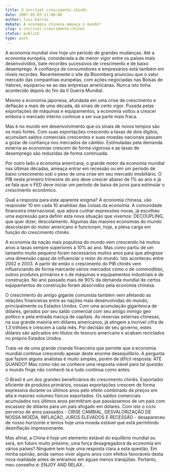 ```yaml
---
title: O íncrível crescimento chinês
date: 2007-05-03 21:00:00
author: luiz.barros
debate: A economia chinesa ameaça o mundo?
slug: o-incrivel-crescimento-chines
status: publish 
type: post
---
```


A economia mundial vive hoje um período de grandes mudanças. Até a economia européia, considerada a de menor vigor entre os países mais desenvolvidos, bate recordes sucessivos de crescimento e de baixo desemprego. A confiança de consumidores e empresários está também em níveis recordes. Recentemente o site da Bloomberg anunciou que o valor mercado das companhias européias, com ações negociadas nas Bolsas de Valores, equiparou-se ao das empresas americanas. Nunca isto tinha acontecido depois do fim da II Guerra Mundial.


Mesmo a economia japonesa, afundada em uma crise de crescimento e deflação a mais de uma década, dá sinais de certo vigor. Puxada pelas exportações de máquinas e equipamentos, a economia voltou a crescer embora o mercado interno continue a ser sua parte mais fraca. 


Mas é no mundo em desenvolvimento que os sinais de novos tempos são os mais fortes. Com suas exportações crescendo a taxas de dois dígitos, acumulam saldos comerciais crescentes e suas moedas nacionais passam a gozar de confiança nos mercados de câmbio. Estimuladas pela demanda externa as economias crescem de forma vigorosa e as taxas de desemprego são reduzidas de forma continuada.


Por outro lado a economia americana, o grande motor da economia mundial nas últimas décadas, ameaça entrar em recessão ou em um período de baixo crescimento sob o peso de uma crise em seu mercado imobiliário. O PIB neste primeiro trimestre do ano deve crescer abaixo de 1% ao ano e já se fala que o FED deve iniciar um período de baixa de juros para estimular o crescimento econômico.


Qual a resposta para este aparente enigma? A economia chinesa, vão responder 10 em cada 10 analistas das coisas da economia. A comunidade financeira internacional, que adora cunhar expressões novas, já escolheu uma expressão para definir esta nova situação que vivemos: DECOUPLING, que quer dizer, descolamento. Algumas das maiores economias do mundo descolaram do motor americano e funcionam, hoje, a plena carga em função do crescimento chinês.


A economia da nação mais populosa do mundo vem crescendo há muitos anos a taxas sempre superiores a 10% ao ano. Mas como partiu de um tamanho muito pequeno foram necessários muitos anos para que atingisse uma dimensão capaz de influenciar o resto do mundo. Isto aconteceu entre 2002 e 2003. A partir de então o crescimento do PIB chinês vem influenciando de forma marcante vários mercados como o de commodities, outros produtos primários e o de máquinas e equipamentos industriais e de construção. No ano passado mais de 90% da demanda mundial de certos equipamentos de construção foram absorvidos pela economia chinesa.


O crescimento do antigo gigante comunista também vem afetando as relações financeiras entre as nações mais desenvolvidas do mundo, principalmente os Estados Unidos. Com uma acumulação gigantesca de dólares, gerados por seu saldo comercial com seu antigo inimigo geo político e pela entrada maciça de capitais. As reservas externas chinesas, na sua grande maioria em dólares americanos, já atingem a incrível cifra de 1,3 trilhões e crescem a cada mês. Por decisão de seu governo, estes dólares são aplicados em títulos do tesouro americano e acabam reciclados no próprio Estados Unidos.


Trata-se de uma grande ciranda financeira que permite que a economia mundial continue crescendo apesar deste enorme desequilíbrio. A pergunta que fazem alguns analistas é muito simples, porém de difícil resposta: ATÉ QUANDO? Mas como não se conhece uma resposta viável para tal questão o mundo finge não conhecê-la e tudo continua como antes.


O Brasil é um dos grandes beneficiários do crescimento chinês. Exportador eficiente de produtos primários, nossas exportações crescem de forma expressiva durante os últimos anos pelo efeito combinado de preços em alta e maiores volumes físicos exportados. Os saldos comerciais acumulados nos últimos anos permitiram que passássemos de um país com escassez de dólares para um país afogado em dólares. Com isto o ciclo perverso de anos passados - CRISE CAMBIAL, DESVALORIZAÇÃO DE NOSSA MOEDA, INFLAÇÃO, JUROS ELEVADOS E RECESSÃO - desapareceu de nosso horizonte e temos hoje uma moeda estável que está permitindo desinflação impressionante.


Mas afinal, a China é hoje um elemento estável do equilíbrio mundial ou será, em futuro muito próximo, uma força desagregadora da economia em vários países? Ninguém tem hoje uma resposta clara a esta questão. Em minha opinião, ainda vamos viver alguns anos com efeitos favoráveis desta nova realidade antes de entramos em águas menos tranqüilas. Portanto, meu conselho é: ENJOY AND RELAX..


